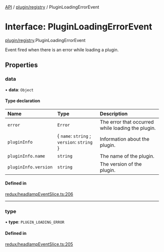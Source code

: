 [API](../API.md) / [plugin/registry](../modules/plugin_registry.md) / PluginLoadingErrorEvent

# Interface: PluginLoadingErrorEvent

[plugin/registry](../modules/plugin_registry.md).PluginLoadingErrorEvent

Event fired when there is an error while loading a plugin.

## Properties

### data

• **data**: `Object`

#### Type declaration

| Name | Type | Description |
| :------ | :------ | :------ |
| `error` | `Error` | The error that occurred while loading the plugin. |
| `pluginInfo` | { `name`: `string` ; `version`: `string`  } | Information about the plugin. |
| `pluginInfo.name` | `string` | The name of the plugin. |
| `pluginInfo.version` | `string` | The version of the plugin. |

#### Defined in

[redux/headlampEventSlice.ts:206](https://github.com/kubernetes-sigs/headlamp/blob/072d2509b/frontend/src/redux/headlampEventSlice.ts#L206)

___

### type

• **type**: `PLUGIN_LOADING_ERROR`

#### Defined in

[redux/headlampEventSlice.ts:205](https://github.com/kubernetes-sigs/headlamp/blob/072d2509b/frontend/src/redux/headlampEventSlice.ts#L205)

